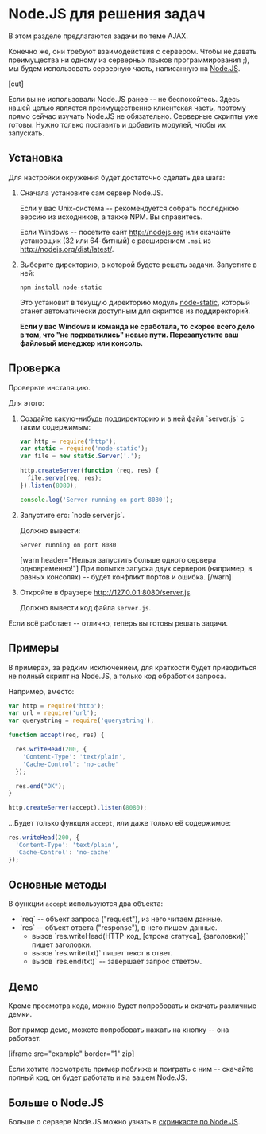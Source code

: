 # Node.JS для решения задач

В этом разделе предлагаются задачи по теме AJAX. 

Конечно же, они требуют взаимодействия с сервером. Чтобы не давать преимущества ни одному из серверных языков программирования ;), мы будем использовать серверную часть, написанную на <a href="http://nodejs.org">Node.JS</a>.

[cut]

Если вы не использовали Node.JS ранее -- не беспокойтесь. Здесь нашей целью является преимущественно клиентская часть, поэтому прямо сейчас изучать Node.JS не обязательно. Серверные скрипты уже готовы. Нужно только поставить и добавить модулей, чтобы их запускать.


## Установка

Для настройки окружения будет достаточно сделать два шага:

<ol>
<li>Сначала установите сам сервер Node.JS.

Если у вас Unix-система -- рекомендуется собрать последнюю версию из исходников, а также NPM. Вы справитесь.

Если Windows -- посетите сайт <a href="http://nodejs.org">http://nodejs.org</a> или скачайте установщик (32 или 64-битный) с расширением `.msi` из <a href="http://nodejs.org/dist/latest/">http://nodejs.org/dist/latest/</a>. 
</li>
<li>Выберите директорию, в которой будете решать задачи. Запустите в ней:

```
npm install node-static
```

Это установит в текущую директорию модуль [node-static](https://github.com/cloudhead/node-static), который станет автоматически доступным для скриптов из поддиректорий.

**Если у вас Windows и команда не сработала, то скорее всего дело в том, что "не подхватились" новые пути. Перезапустите ваш файловый менеджер или консоль.**
</li>
</ol>

## Проверка

Проверьте инсталяцию.

Для этого:
<ol>
<li>Создайте какую-нибудь поддиректорию и в ней файл `server.js` с таким содержимым:

```js
var http = require('http');
var static = require('node-static');
var file = new static.Server('.');

http.createServer(function (req, res) {
  file.serve(req, res);
}).listen(8080);

console.log('Server running on port 8080');
```

</li>
<li>Запустите его: `node server.js`.

Должно вывести:

```
Server running on port 8080
```

[warn header="Нельзя запустить больше одного сервера одновременно!"]
При попытке запуска двух серверов (например, в разных консолях) -- будет конфликт портов и ошибка.
[/warn]

</li>
<li>Откройте в браузере <a href="http://127.0.0.1:8080/server.js">http://127.0.0.1:8080/server.js</a>.

Должно вывести код файла `server.js`.</li>
</ol>

Если всё работает -- отлично, теперь вы готовы решать задачи.

## Примеры

В примерах, за редким исключением, для краткости будет приводиться не полный скрипт на Node.JS, а только код обработки запроса.

Например, вместо:

```js
var http = require('http');
var url = require('url');
var querystring = require('querystring');

function accept(req, res) {

  res.writeHead(200, {
    'Content-Type': 'text/plain',
    'Cache-Control': 'no-cache'
  });

  res.end("OK");
}

http.createServer(accept).listen(8080);
```

...Будет только функция `accept`, или даже только её содержимое:

```js
res.writeHead(200, {
  'Content-Type': 'text/plain',
  'Cache-Control': 'no-cache'
});
```

## Основные методы

В функции `accept` используются два объекта:
<ul>
<li>`req` -- объект запроса ("request"), из него читаем данные.</li>
<li>`res` -- объект ответа ("response"), в него пишем данные.
<ul>
<li>вызов `res.writeHead(HTTP-код, [строка статуса], {заголовки})` пишет заголовки.</li>
<li>вызов `res.write(txt)` пишет текст в ответ.</li>
<li>вызов `res.end(txt)` -- завершает запрос ответом.</li>
</ul>
</li>
</ul>

## Демо

Кроме просмотра кода, можно будет попробовать и скачать различные демки. 

Вот пример демо, можете попробовать нажать на кнопку -- она работает. 


[iframe src="example" border="1" zip]

Если хотите посмотреть пример поближе и поиграть с ним -- скачайте полный код, он будет работать и на вашем Node.JS.

## Больше о Node.JS

Больше о сервере Node.JS можно узнать в [скринкасте по Node.JS](/nodejs-screencast).
